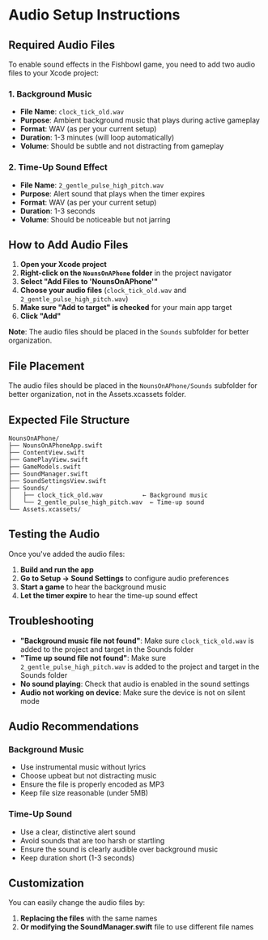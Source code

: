 # Audio Setup Instructions

## Required Audio Files

To enable sound effects in the Fishbowl game, you need to add two audio files to your Xcode project:

### 1. Background Music
- **File Name**: `clock_tick_old.wav`
- **Purpose**: Ambient background music that plays during active gameplay
- **Format**: WAV (as per your current setup)
- **Duration**: 1-3 minutes (will loop automatically)
- **Volume**: Should be subtle and not distracting from gameplay

### 2. Time-Up Sound Effect
- **File Name**: `2_gentle_pulse_high_pitch.wav`
- **Purpose**: Alert sound that plays when the timer expires
- **Format**: WAV (as per your current setup)
- **Duration**: 1-3 seconds
- **Volume**: Should be noticeable but not jarring

## How to Add Audio Files

1. **Open your Xcode project**
2. **Right-click on the `NounsOnAPhone` folder** in the project navigator
3. **Select "Add Files to 'NounsOnAPhone'"**
4. **Choose your audio files** (`clock_tick_old.wav` and `2_gentle_pulse_high_pitch.wav`)
5. **Make sure "Add to target" is checked** for your main app target
6. **Click "Add"**

**Note**: The audio files should be placed in the `Sounds` subfolder for better organization.

## File Placement

The audio files should be placed in the `NounsOnAPhone/Sounds` subfolder for better organization, not in the Assets.xcassets folder.

## Expected File Structure

```
NounsOnAPhone/
├── NounsOnAPhoneApp.swift
├── ContentView.swift
├── GamePlayView.swift
├── GameModels.swift
├── SoundManager.swift
├── SoundSettingsView.swift
├── Sounds/
│   ├── clock_tick_old.wav           ← Background music
│   └── 2_gentle_pulse_high_pitch.wav  ← Time-up sound
└── Assets.xcassets/
```

## Testing the Audio

Once you've added the audio files:

1. **Build and run the app**
2. **Go to Setup → Sound Settings** to configure audio preferences
3. **Start a game** to hear the background music
4. **Let the timer expire** to hear the time-up sound effect

## Troubleshooting

- **"Background music file not found"**: Make sure `clock_tick_old.wav` is added to the project and target in the Sounds folder
- **"Time up sound file not found"**: Make sure `2_gentle_pulse_high_pitch.wav` is added to the project and target in the Sounds folder
- **No sound playing**: Check that audio is enabled in the sound settings
- **Audio not working on device**: Make sure the device is not on silent mode

## Audio Recommendations

### Background Music
- Use instrumental music without lyrics
- Choose upbeat but not distracting music
- Ensure the file is properly encoded as MP3
- Keep file size reasonable (under 5MB)

### Time-Up Sound
- Use a clear, distinctive alert sound
- Avoid sounds that are too harsh or startling
- Ensure the sound is clearly audible over background music
- Keep duration short (1-3 seconds)

## Customization

You can easily change the audio files by:
1. **Replacing the files** with the same names
2. **Or modifying the SoundManager.swift** file to use different file names 